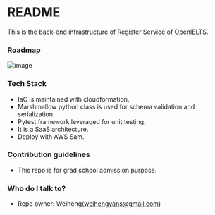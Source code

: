 # README #
This is the back-end infrastructure of Register Service of OpenIELTS.

### Roadmap ###
![image](https://github.com/blotusyan/Register-Service/assets/55332853/a78a7bb7-36ef-403f-ba71-698e32e256b3)

### Tech Stack ###
* IaC is maintained with cloudformation.
* Marshmallow python class is used for schema validation and serialization.
* Pytest framework leveraged for unit testing.
* It is a SaaS architecture.
* Deploy with AWS Sam.

### Contribution guidelines ###

* This repo is for grad school admission purpose.

### Who do I talk to? ###

* Repo owner: Weiheng(weihengyans@gmail.com)
